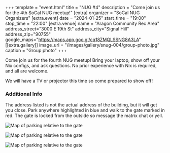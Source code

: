 +++
template = "event.html"
title = "NUG #4"
description = "Come join us for the 4th SoCal NUG meetup!"
[extra]
organizer = "SoCal NUG Organizers"
[extra.event]
date = "2024-01-25"
start_time = "19:00"
stop_time = "22:00"
[extra.venue]
name = "Aragon Community Rec Area"
address_street="3000 E 19th St"
address_city="Signal Hill"
address_zip="90755"
google_maps="https://maps.app.goo.gl/cq18ZMQLSSNG8A3LA"
[[extra.gallery]]
image_url = "/images/gallery/snug-004/group-photo.jpg"
caption = "Group photo"
+++

Come join us for the fourth NUG meetup!
Bring your laptop, show off your Nix configs, and ask questions.
No prior experience with Nix is required, and all are welcome.

We will have a TV or projector this time so come prepared to show off!

### Additional Info

The address listed is not the actual address of the building, but it will get you close.
Park anywhere highlighted in blue and walk to the gate marked in red.
The gate is locked from the outside so message the matrix chat or yell.

![Map of parking relative to the gate](/images/events/2024-01-25/map-view-parking-area-and-gate.jpg)

![Map of parking relative to the gate](/images/events/2024-01-25/parking-street.jpg)

![Map of parking relative to the gate](/images/events/2024-01-25/rec-area-and-gate.jpg)

